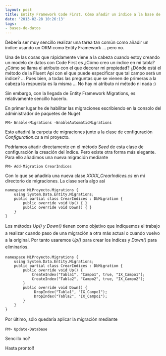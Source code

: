 ```yaml
---
layout: post
title: Entity Framework Code First. Cómo añadir un índice a la base de datos.
date: '2013-02-28 10:26:13'
tags:
- bases-de-datos
---
```



Debería ser muy sencillo realizar una tarea tan común como añadir un índice usando un ORM como Entity Framework … pero no.

Una de las cosas que rápidamente viene a la cabeza cuando estoy creando un modelo de datos con Code First es ¿Cómo creo un índice en mi tabla? ¿Cómo se llama el atributo con el que decorar mi propiedad? ¿Dónde está el método de la Fluent Api con el que puede especificar que tal campo será un índice? … Pues bien, a todas las preguntas que se vienen de primeras a la cabeza la respuesta es la misma … No hay ni atributo ni método ni nada :)

Sin embargo, con la llegada de Entity Framework Migrations, es relativamente sencillo hacerlo.

En primer lugar he de habilitar las migraciones escribiendo en la consolo del administrador de paquetes de Nuget

```
PM> Enable-Migrations -EnableAutomaticMigrations
```

Esto añadirá la carpeta de migraciones junto a la clase de configuración *Configuration.cs* a mi proyecto.

Podríamos añadir directamente en el método *Seed* de esta clase de configuración la creación del índice. Pero existe otra forma más elegante. Para ello añadimos una nueva migración mediante

```
PM> Add-Migration CrearIndices
```

<span>Con lo que se añadiría una nueva clase *XXXX_CrearIndices.cs* en mi directorio de migraciones. La clase sería algo así</span>

```language-clike
namespace MiProyecto.Migrations { 
    using System.Data.Entity.Migrations; 
    public partial class CrearIndices : DbMigration {
        public override void Up() { } 
        public override void Down() { } 
    } 
}
```

<span style="font-size: 1em; line-height: 1.6em;">Los métodos *Up() y Down()* tienen como objetivo que indiquemos el trabajo a realizar cuando paso de una migración a otra más actual o cuando vuelvo a la original. Por tanto usaremos *Up()* para crear los índices y *Down()* para eliminarlos.</span>

```language-clike
namespace MiProyecto.Migrations { 
    using System.Data.Entity.Migrations; 
    public partial class CrearIndices : DbMigration {
        public override void Up() {
            CreateIndex("Tabla1", "Campo1", true, "IX_Campo1"); 
            CreateIndex("Tabla2", "Campo2", true, "IX_Campo2"); 
        } 
        public override void Down() { 
             DropIndex("Tabla1", "IX_Campo1");
             DropIndex("Tabla2", "IX_Campo1"); 
        } 
    } 
}
```

<span style="font-size: 1em; line-height: 1.6em;">Por último, sólo quedaría aplicar la migración mediante</span>

```
PM> Update-Database
```

Sencillo no?

Hasta pronto!!

<span>  
</span>


